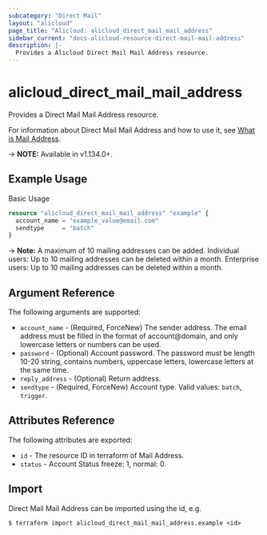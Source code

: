 ```yaml
---
subcategory: "Direct Mail"
layout: "alicloud"
page_title: "Alicloud: alicloud_direct_mail_mail_address"
sidebar_current: "docs-alicloud-resource-direct-mail-mail-address"
description: |-
  Provides a Alicloud Direct Mail Mail Address resource.
---
```


# alicloud\_direct\_mail\_mail\_address

Provides a Direct Mail Mail Address resource.

For information about Direct Mail Mail Address and how to use it, see [What is Mail Address](https://www.aliyun.com/product/directmail).

-> **NOTE:** Available in v1.134.0+.

## Example Usage

Basic Usage

```terraform
resource "alicloud_direct_mail_mail_address" "example" {
  account_name = "example_value@email.com"
  sendtype     = "batch"
}
```

-> **Note:**
A maximum of 10 mailing addresses can be added.
Individual users: Up to 10 mailing addresses can be deleted within a month.
Enterprise users: Up to 10 mailing addresses can be deleted within a month.

## Argument Reference

The following arguments are supported:

* `account_name` - (Required, ForceNew) The sender address. The email address must be filled in the format of account@domain, and only lowercase letters or numbers can be used.
* `password` - (Optional) Account password. The password must be length 10-20 string, contains numbers, uppercase letters, lowercase letters at the same time.
* `reply_address` - (Optional) Return address.
* `sendtype` - (Required, ForceNew) Account type. Valid values: `batch`, `trigger`.

## Attributes Reference

The following attributes are exported:

* `id` - The resource ID in terraform of Mail Address.
* `status` - Account Status freeze: 1, normal: 0.

## Import

Direct Mail Mail Address can be imported using the id, e.g.

```shell
$ terraform import alicloud_direct_mail_mail_address.example <id>
```
